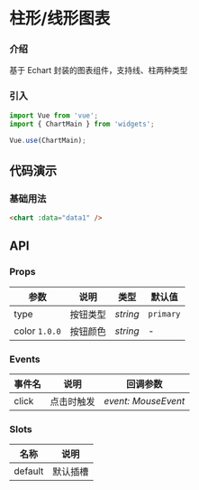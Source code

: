 # 柱形/线形图表

### 介绍

基于 Echart 封装的图表组件，支持线、柱两种类型

### 引入

```js
import Vue from 'vue';
import { ChartMain } from 'widgets';

Vue.use(ChartMain);
```

## 代码演示

### 基础用法

```html
<chart :data="data1" />
```

## API

### Props

| 参数          | 说明     | 类型     | 默认值    |
| ------------- | -------- | -------- | --------- |
| type          | 按钮类型 | _string_ | `primary` |
| color `1.0.0` | 按钮颜色 | _string_ | -         |

### Events

| 事件名 | 说明       | 回调参数            |
| ------ | ---------- | ------------------- |
| click  | 点击时触发 | _event: MouseEvent_ |

### Slots

| 名称    | 说明     |
| ------- | -------- |
| default | 默认插槽 |
